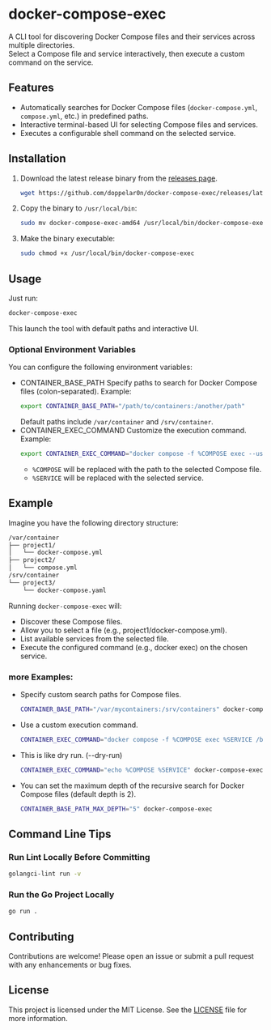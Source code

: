 # docker-compose-exec

A CLI tool for discovering Docker Compose files and their services across multiple directories.  
Select a Compose file and service interactively, then execute a custom command on the service.

## Features

- Automatically searches for Docker Compose files (`docker-compose.yml`, `compose.yml`, etc.) in predefined paths.
- Interactive terminal-based UI for selecting Compose files and services.
- Executes a configurable shell command on the selected service.

## Installation

1. Download the latest release binary from the [releases page](https://github.com/doppelar0n/docker-compose-exec/releases).
    ```bash
    wget https://github.com/doppelar0n/docker-compose-exec/releases/latest/download/docker-compose-exec-amd64
    ```
2. Copy the binary to `/usr/local/bin`:
    ```bash
    sudo mv docker-compose-exec-amd64 /usr/local/bin/docker-compose-exec
    ```
3. Make the binary executable:
    ```bash
    sudo chmod +x /usr/local/bin/docker-compose-exec
    ```

## Usage

Just run:
```bash
docker-compose-exec
```
This launch the tool with default paths and interactive UI.

### Optional Environment Variables

You can configure the following environment variables:

- CONTAINER_BASE_PATH
    Specify paths to search for Docker Compose files (colon-separated). Example:
    ```bash
    export CONTAINER_BASE_PATH="/path/to/containers:/another/path"
    ```
    Default paths include `/var/container` and `/srv/container`.
- CONTAINER_EXEC_COMMAND
    Customize the execution command. Example:
    ```bash
    export CONTAINER_EXEC_COMMAND="docker compose -f %COMPOSE exec --user root %SERVICE /bin/bash"
    ```
    - `%COMPOSE` will be replaced with the path to the selected Compose file.
    - `%SERVICE` will be replaced with the selected service.

## Example

Imagine you have the following directory structure:

```bash
/var/container
├── project1/
│   └── docker-compose.yml
├── project2/
│   └── compose.yml
/srv/container
└── project3/
    └── docker-compose.yaml
```

Running `docker-compose-exec` will:
- Discover these Compose files.
- Allow you to select a file (e.g., project1/docker-compose.yml).
- List available services from the selected file.
- Execute the configured command (e.g., docker exec) on the chosen service.

### more Examples:
- Specify custom search paths for Compose files.
    ```bash
    CONTAINER_BASE_PATH="/var/mycontainers:/srv/containers" docker-compose-exec
    ```
- Use a custom execution command.
    ```bash
    CONTAINER_EXEC_COMMAND="docker compose -f %COMPOSE exec %SERVICE /bin/bash" docker-compose-exec
    ```
- This is like dry run. (--dry-run)
    ```bash
    CONTAINER_EXEC_COMMAND="echo %COMPOSE %SERVICE" docker-compose-exec
    ```
- You can set the maximum depth of the recursive search for Docker Compose files (default depth is 2).
    ```bash
    CONTAINER_BASE_PATH_MAX_DEPTH="5" docker-compose-exec
    ```

## Command Line Tips

### Run Lint Locally Before Committing
```bash
golangci-lint run -v
```

### Run the Go Project Locally
```bash
go run .
```

## Contributing

Contributions are welcome! Please open an issue or submit a pull request with any enhancements or bug fixes.

## License

This project is licensed under the MIT License. See the [LICENSE](LICENSE) file for more information.
